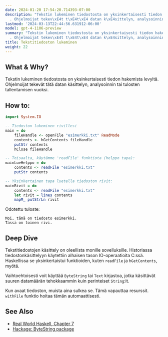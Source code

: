 ```yaml
---
date: 2024-01-20 17:54:20.714393-07:00
description: "Tekstin lukeminen tiedostosta on yksinkertaisesti tiedon hakemista levylt\xE4\
  . Ohjelmoijat tekev\xE4t t\xE4t\xE4 datan k\xE4sittelyn, analysoinnin tai tulosten\u2026"
lastmod: '2024-03-13T22:44:56.631912-06:00'
model: gpt-4-1106-preview
summary: "Tekstin lukeminen tiedostosta on yksinkertaisesti tiedon hakemista levylt\xE4\
  . Ohjelmoijat tekev\xE4t t\xE4t\xE4 datan k\xE4sittelyn, analysoinnin tai tulosten\u2026"
title: Tekstitiedoston lukeminen
weight: 22
---
```


## What & Why?
Tekstin lukeminen tiedostosta on yksinkertaisesti tiedon hakemista levyltä. Ohjelmoijat tekevät tätä datan käsittelyn, analysoinnin tai tulosten tallentamisen vuoksi.

## How to:
```haskell
import System.IO

-- Tiedoston lukeminen rivillesi
main = do
    fileHandle <- openFile "esimerkki.txt" ReadMode
    contents <- hGetContents fileHandle
    putStr contents
    hClose fileHandle

-- Toisaalta, käytämme 'readFile' funktiota (helppo tapa):
mainLueHelppo = do
    contents <- readFile "esimerkki.txt"
    putStr contents

-- Yksinkertainen tapa luetella tiedoston rivit:
mainRivit = do
    contents <- readFile "esimerkki.txt"
    let rivit = lines contents
    mapM_ putStrLn rivit
```
Odotettu tuloste:
```
Moi, tämä on tiedosto esimerkki.
Tässä on toinen rivi.
```

## Deep Dive
Tekstitiedostojen käsittely on oleellista monille sovelluksille. Historiassa tiedostonkäsittelyyn käytettiin alhaisen tason IO-operaatioita C:ssä. Haskellissa se yksinkertaistui funktioiden, kuten `readFile` ja `hGetContents`, myötä.

Vaihtoehtoisesti voit käyttää `ByteString` tai `Text` kirjastoa, jotka käsittävät suuren datamäärän tehokkaammin kuin perinteiset `String`:it.

Kun avaat tiedoston, muista aina sulkea se. Tämä vapauttaa resurssit. `withFile` funktio hoitaa tämän automaattisesti.

## See Also
- [Real World Haskell, Chapter 7](http://book.realworldhaskell.org/read/io.html)
- [Hackage: ByteString package](https://hackage.haskell.org/package/bytestring)

